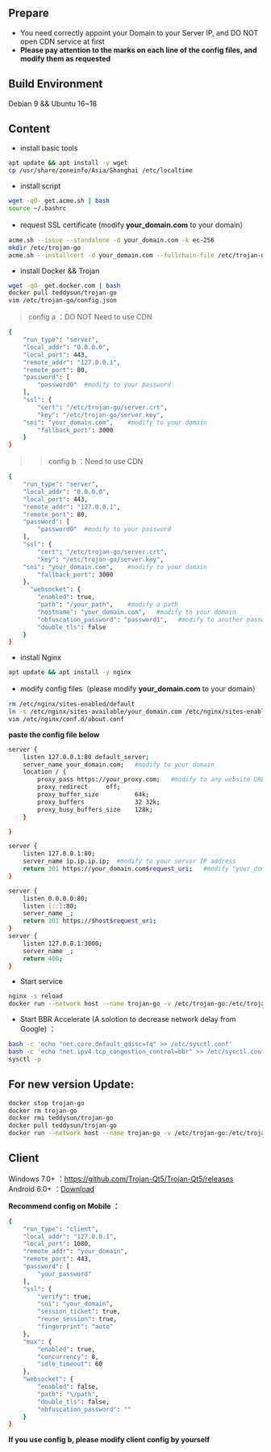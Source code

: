 ## Prepare 
- You need correctly appoint your Domain to your Server IP, and DO NOT open CDN service at first	   
- **Please pay attention to the marks on each line of the config files, and modify them as requested**    	
## Build Environment	
Debian 9 && Ubuntu 16~18
## Content 
- install basic tools   
```bash
apt update && apt install -y wget
cp /usr/share/zoneinfo/Asia/Shanghai /etc/localtime
```
- install script	 
```bash
wget -qO- get.acme.sh | bash 
source ~/.bashrc
```
- request SSL certificate (modify **your_domain.com** to your domain）  
```bash
acme.sh --issue --standalone -d your_domain.com -k ec-256
mkdir /etc/trojan-go
acme.sh --installcert -d your_domain.com --fullchain-file /etc/trojan-go/server.crt --key-file /etc/trojan-go/server.key --ecc
```
- install Docker && Trojan    
```bash
wget -qO- get.docker.com | bash
docker pull teddysun/trojan-go
vim /etc/trojan-go/config.json
```
> config a ：DO NOT Need to use CDN  
```bash
{
    "run_type": "server",
    "local_addr": "0.0.0.0",
    "local_port": 443,
    "remote_addr": "127.0.0.1",
    "remote_port": 80,
    "password": [
        "password0"  #modify to your password
    ],
    "ssl": {
        "cert": "/etc/trojan-go/server.crt",
        "key": "/etc/trojan-go/server.key",
	"sni": "your_domain.com",    #modify to your domain
        "fallback_port": 3000 
    }
}
```
>> config b ：Need to use CDN  
```bash
{
    "run_type": "server",
    "local_addr": "0.0.0.0",
    "local_port": 443,
    "remote_addr": "127.0.0.1",
    "remote_port": 80,
    "password": [
        "password0"  #modify to your password
    ],
    "ssl": {
        "cert": "/etc/trojan-go/server.crt",
        "key": "/etc/trojan-go/server.key",
	"sni": "your_domain.com",    #modify to your domain
        "fallback_port": 3000 
    },
      "websocket": {
        "enabled": true,
        "path": "/your_path",    #modify a path
        "hostname": "your_domain.com",   #modify to your domain
        "obfuscation_password": "password1",   #modify to another password
        "double_tls": false
    }
}
```
- install Nginx  
```bash
apt update && apt install -y nginx
```
- modify config files（please modify **your_domain.com** to your domain）
```bash
rm /etc/nginx/sites-enabled/default
ln -s /etc/nginx/sites-available/your_domain.com /etc/nginx/sites-enabled/
vim /etc/nginx/conf.d/about.conf
```
**paste the config file below**  
```bash
server {
    listen 127.0.0.1:80 default_server;
    server_name your_domain.com;   #modify to your domain
    location / {
        proxy_pass https://your_proxy.com;   #modify to any website URL you want to disguise  
        proxy_redirect     off;
        proxy_buffer_size          64k; 
        proxy_buffers              32 32k; 
        proxy_busy_buffers_size    128k;  
    }

}

server {
    listen 127.0.0.1:80;
    server_name ip.ip.ip.ip;  #modify to your server IP address
    return 301 https://your_domain.com$request_uri;   #modify "your_domain.com" to your domain
}

server {
    listen 0.0.0.0:80;
    listen [::]:80;
    server_name _;
    return 301 https://$host$request_uri;
}
server {
	listen 127.0.0.1:3000;
	server_name _;
	return 400;
}
```
- Start service  
```bash
nginx -s reload
docker run --network host --name trojan-go -v /etc/trojan-go:/etc/trojan-go --restart=always -d teddysun/trojan-go
```
- Start BBR Accelerate (A solotion to decrease network delay from Google) ： 
```bash
bash -c 'echo "net.core.default_qdisc=fq" >> /etc/sysctl.conf'
bash -c 'echo "net.ipv4.tcp_congestion_control=bbr" >> /etc/sysctl.conf'
sysctl -p
```
## For new version Update:
```bash
docker stop trojan-go
docker rm trojan-go
docker rmi teddysun/trojan-go
docker pull teddysun/trojan-go
docker run --network host --name trojan-go -v /etc/trojan-go:/etc/trojan-go --restart=always -d teddysun/trojan-go
```
## Client 
Windows 7.0+ ：https://github.com/Trojan-Qt5/Trojan-Qt5/releases   
Android 6.0+ ：[Download](https://github.com/charlieethan/firewall-proxy/releases/download/V0.5.1m/Igniter-Go-v0.5.1.apk)			

**Recommend config on Mobile ：**		
```bash
{
    "run_type": "client",
    "local_addr": "127.0.0.1",
    "local_port": 1080,
    "remote_addr": "your_domain",
    "remote_port": 443,
    "password": [
        "your_password"
    ],
    "ssl": {
        "verify": true,
        "sni": "your_domain",
        "session_ticket": true,
        "reuse_session": true,
        "fingerprint": "auto"
    },
    "mux": {
        "enabled": true,
        "concurrency": 8,
        "idle_timeout": 60
    },
    "websocket": {
        "enabled": false,
        "path": "\/path",
        "double_tls": false,
        "obfuscation_password": ""
    }
}
```		
**If you use config b, please modify client config by yourself**
